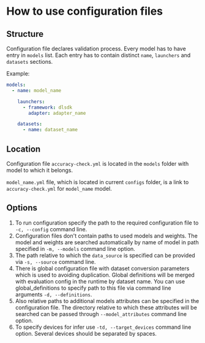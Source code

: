 # How to use configuration files

## Structure

Configuration file declares validation process. Every model has to have entry in `models` list. Each entry has to contain distinct `name`, `launchers` and `datasets` sections.

Example:

```yaml
models:
  - name: model_name

    launchers:
      - framework: dlsdk
        adapter: adapter_name

    datasets:
      - name: dataset_name
```

## Location

Configuration file `accuracy-check.yml` is located in the `models` folder with model to which it belongs.

`model_name.yml` file, which is located in current `configs` folder, is a link to `accuracy-check.yml` for `model_name` model.

## Options

1. To run configuration specify the path to the required configuration file to `-c, --config` command line.
2. Configuration files don't contain paths to used models and weights. The model and weights are searched automatically by name of model in path specified in `-m, --models` command line option.
3. The path relative to which the `data_source` is specified can be provided via  `-s, --source` command line.
4. There is global configuration file with dataset conversion parameters which is used to avoiding duplication. Global definitions will be merged with evaluation config in the runtime by dataset name. You can use global_definitions to specify path to this file via command line arguments `-d, --definitions`.
5. Also relative paths to additional models attributes can be specified in the configuration file. The directory relative to which these attributes will be searched can be passed through `--model_attributes` command line option.
6. To specify devices for infer use `-td, --target_devices` command line option. Several devices should be separated by spaces.
